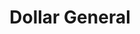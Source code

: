 ---
title: "Dollar General"
url: /mineral-wells/dollar-general-southeast-6th-avenue/
shop: Kramladen
---